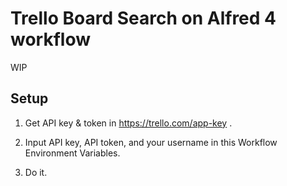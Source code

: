 # Trello Board Search on Alfred 4 workflow

WIP

## Setup

1. Get API key & token in https://trello.com/app-key .

2. Input API key, API token, and your username in this Workflow Environment Variables.

3. Do it.

